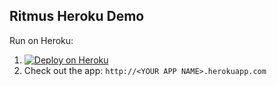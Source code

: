 Ritmus Heroku Demo
------------------

Run on Heroku:

1. [![Deploy on Heroku](https://www.herokucdn.com/deploy/button.png)](https://heroku.com/deploy?template=https://github.com/szgnhoca/herokuchat)
1. Check out the app: `http://<YOUR APP NAME>.herokuapp.com`

